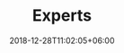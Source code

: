 ---
title: "Experts"
date: 2018-12-28T11:02:05+06:00
weight: 3
icon: "ti-settings" # themify icon pack : https://themify.me/themify-icons
description: ""
# type dont remove or customize
type : "docs"
---